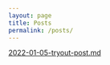 ```yaml
---
layout: page
title: Posts
permalink: /posts/
---
```


[2022-01-05-tryout-post.md](https://natotox.github.io/nataliem/random/2022/01/05/tryout-post.html)